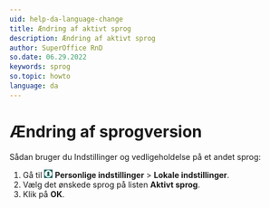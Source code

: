 ```yaml
---
uid: help-da-language-change
title: Ændring af aktivt sprog
description: Ændring af aktivt sprog
author: SuperOffice RnD
so.date: 06.29.2022
keywords: sprog
so.topic: howto
language: da
---
```


# Ændring af sprogversion

Sådan bruger du Indstillinger og vedligeholdelse på et andet sprog:

1. Gå til ![ikon][img1] **Personlige indstillinger** &gt; **Lokale indstillinger**.
2. Vælg det ønskede sprog på listen **Aktivt sprog**.
3. Klik på **OK**.

<!-- Referenced links -->

<!-- Referenced images -->
[img1]: ../../../media/icons/personal-settings-small.png
